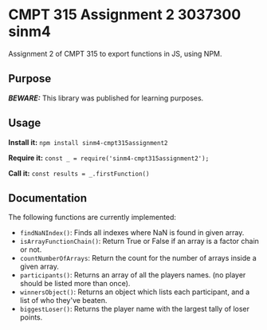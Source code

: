 # CMPT 315 Assignment 2 3037300 sinm4
Assignment 2 of CMPT 315 to export functions in JS, using NPM.

## Purpose
**_BEWARE:_** This library was published for learning purposes.

## Usage
**Install it:**
`npm install sinm4-cmpt315assignment2`

**Require it:**
`const _ = require('sinm4-cmpt315assignment2');`

**Call it:**
`const results = _.firstFunction()`

## Documentation
The following functions are currently implemented:
* `findNaNIndex()`: Finds all indexes where NaN is found in given array.
* `isArrayFunctionChain()`: Return True or False if an array is a factor chain or not.
* `countNumberOfArrays`: Return the count for the number of arrays inside a given array.
* `participants()`: Returns an array of all the players names. (no player should be listed more than once).
* `winnersObject()`: Returns an object which lists each participant, and a list of who they've beaten.
* `biggestLoser()`: Returns the player name with the largest tally of loser points.